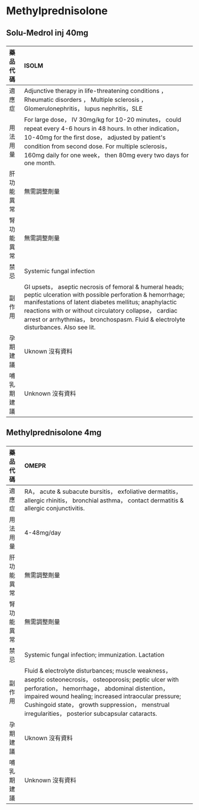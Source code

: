 # Methylprednisolone

## Solu-Medrol inj 40mg

##### 

| 藥品代碼   | ISOLM                                                                                                                                                                                                                                                                                                                      |
|:-----------|:---------------------------------------------------------------------------------------------------------------------------------------------------------------------------------------------------------------------------------------------------------------------------------------------------------------------------|
| 適應症     | Adjunctive therapy in life-threatening conditions ，Rheumatic disorders ， Multiple sclerosis ，Glomerulonephritis， lupus nephritis，SLE                                                                                                                                                                                  |
| 用法用量   | For large dose， IV 30mg/kg for 10-20 minutes， could repeat every 4-6 hours in 48 hours. In other indication， 10-40mg for the first dose， adjusted by patient's condition from second dose. For multiple sclerosis， 160mg daily for one week， then 80mg every two days for one month.                                 |
| 肝功能異常 | 無需調整劑量                                                                                                                                                                                                                                                                                                               |
| 腎功能異常 | 無需調整劑量                                                                                                                                                                                                                                                                                                               |
| 禁忌       | Systemic fungal infection                                                                                                                                                                                                                                                                                                  |
| 副作用     | GI upsets， aseptic necrosis of femoral & humeral heads; peptic ulceration with possible perforation & hemorrhage; manifestations of latent diabetes mellitus; anaphylactic reactions with or without circulatory collapse， cardiac arrest or arrhythmias， bronchospasm. Fluid & electrolyte disturbances. Also see lit. |
| 孕期建議   | Uknown 沒有資料                                                                                                                                                                                                                                                                                                            |
| 哺乳期建議 | Unknown 沒有資料                                                                                                                                                                                                                                                                                                           |

## Methylprednisolone 4mg

##### 

| 藥品代碼   | OMEPR                                                                                                                                                                                                                                                                                                                     |
|:-----------|:--------------------------------------------------------------------------------------------------------------------------------------------------------------------------------------------------------------------------------------------------------------------------------------------------------------------------|
| 適應症     | RA， acute & subacute bursitis， exfoliative dermatitis， allergic rhinitis， bronchial asthma， contact dermatitis & allergic conjunctivitis.                                                                                                                                                                            |
| 用法用量   | 4-48mg/day                                                                                                                                                                                                                                                                                                                |
| 肝功能異常 | 無需調整劑量                                                                                                                                                                                                                                                                                                              |
| 腎功能異常 | 無需調整劑量                                                                                                                                                                                                                                                                                                              |
| 禁忌       | Systemic fungal infection; immunization. Lactation                                                                                                                                                                                                                                                                        |
| 副作用     | Fluid & electrolyte disturbances; muscle weakness， aseptic osteonecrosis， osteoporosis; peptic ulcer with perforation， hemorrhage， abdominal distention， impaired wound healing; increased intraocular pressure; Cushingoid state， growth suppression， menstrual irregularities， posterior subcapsular cataracts. |
| 孕期建議   | Uknown 沒有資料                                                                                                                                                                                                                                                                                                           |
| 哺乳期建議 | Unknown 沒有資料                                                                                                                                                                                                                                                                                                          |

